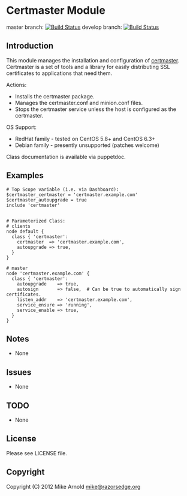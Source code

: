Certmaster Module
=================

master branch: [![Build Status](https://secure.travis-ci.org/razorsedge/puppet-certmaster.png?branch=master)](http://travis-ci.org/razorsedge/puppet-certmaster)
develop branch: [![Build Status](https://secure.travis-ci.org/razorsedge/puppet-certmaster.png?branch=develop)](http://travis-ci.org/razorsedge/puppet-certmaster)

Introduction
------------

This module manages the installation and configuration of [certmaster](https://fedorahosted.org/certmaster/).
Certmaster is a set of tools and a library for easily distributing SSL certificates to applications that need them.

Actions:

* Installs the certmaster package.
* Manages the certmaster.conf and minion.conf files.
* Stops the certmaster service unless the host is configured as the certmaster.

OS Support:

* RedHat family - tested on CentOS 5.8+ and CentOS 6.3+
* Debian family - presently unsupported (patches welcome)

Class documentation is available via puppetdoc.

Examples
--------

    # Top Scope variable (i.e. via Dashboard):
    $certmaster_certmaster = 'certmaster.example.com'
    $certmaster_autoupgrade = true
    include 'certmaster'


    # Parameterized Class:
    # clients
    node default {
      class { 'certmaster':
        certmaster  => 'certmaster.example.com',
        autoupgrade => true,
      }
    }

    # master
    node 'certmaster.example.com' {
      class { 'certmaster':
        autoupgrade    => true,
        autosign       => false,  # Can be true to automatically sign certificates.
        listen_addr    => 'certmaster.example.com',
        service_ensure => 'running',
        service_enable => true,
      }
    }


Notes
-----

* None

Issues
------

* None

TODO
----

* None

License
-------

Please see LICENSE file.

Copyright
---------

Copyright (C) 2012 Mike Arnold <mike@razorsedge.org>

